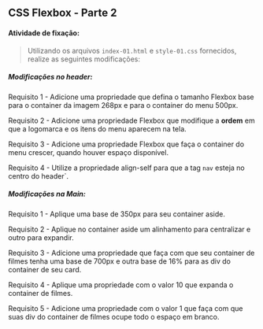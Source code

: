 ## CSS Flexbox - Parte 2


#### Atividade de fixação:
> Utilizando os arquivos `index-01.html` e `style-01.css` fornecidos, realize as seguintes modificações:

##### Modificações no header:

Requisito 1 - Adicione uma propriedade que defina o tamanho Flexbox base para o container da imagem 268px e para o container do menu 500px.

Requisito 2 - Adicione uma propriedade Flexbox que modifique a **ordem** em que a logomarca e os itens do menu aparecem na tela.

Requisito 3 - Adicione uma propriedade Flexbox que faça o container do menu crescer, quando houver espaço disponível.

Requisito 4 - Utilize a propriedade align-self para que a tag `nav` esteja no centro do header`.


##### Modificações na Main:

Requisito 1 - Aplique uma base de 350px para seu container aside.

Requisito 2 - Aplique no container aside um alinhamento para centralizar e outro para expandir.

Requisito 3 - Adicione uma propriedade que faça com que seu container de filmes tenha uma base de 700px e outra base de 16% para as div do container de seu card.

Requisito 4 - Aplique uma propriedade com o valor 10 que expanda o container de filmes.

Requisito 5 - Adicione uma propriedade com o valor 1 que faça com que suas div do container de filmes ocupe todo o espaço em branco.


